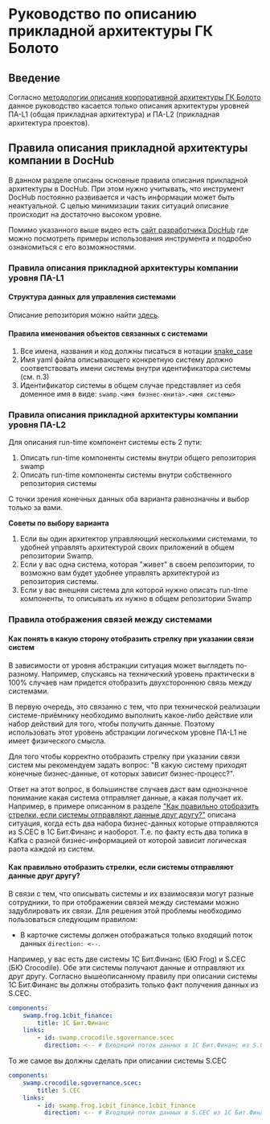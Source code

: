 # Руководство по описанию прикладной архитектуры ГК Болото

## Введение

Согласно [методологии описания корпоративной архитектуры ГК Болото](/docs/arch_introduction) данное руководство касается только описания архитектуры уровней ПА-L1 (общая прикладная архитектура) и ПА-L2 (прикладная архитектура проектов).


## Правила описания прикладной архитектуры компании в DocHub

В данном разделе описаны основные правила описания прикладной архитектуры в DocHub. При этом нужно учитывать, что инструмент DocHub постоянно развивается и часть информации может быть неактуальной. С целью минимизации таких ситуаций описание происходит на достаточно высоком уровне. 


Помимо указанного выше видео есть [сайт разработчика DocHub](https://dochub.info) где можно посмотреть примеры использования инструмента и подробно ознакомиться с его возможностями.

### Правила описания прикладной архитектуры компании уровня ПА-L1

#### Структура данных для управления системами

Описание репозитория можно найти [здесь](/docs/dochub_app_repo_guide).


#### Правила именования объектов связанных с системами

1. Все имена, названия и код должны писаться в нотации [snake_case](https://ru.wikipedia.org/wiki/Snake_case)
2. Имя yaml файла описывающего конкретную систему должно соответствовать имени системы внутри идентификатора системы (см. п.3)
3. Идентификатор системы в общем случае представляет из себя доменное имя в виде:
`swamp.<имя бизнес-юнита>.<имя системы>`



### Правила описания прикладной архитектуры компании уровня ПА-L2

Для описания run-time компонент системы есть 2 пути:
1. Описать run-time компоненты системы внутри общего репозитория swamp
2. Описать run-time компоненты системы внутри собственного репозитория системы

С точки зрения конечных данных оба варианта равнозначны и выбор только за вами.

**Советы по выбору варианта**
1. Если вы один архитектор управляющий несколькими системами, то удобней управлять архитектурой своих приложений в общем репозитории Swamp.
2. Если у вас одна система, которая "живет" в своем репозитории, то возможно вам будет удобнее управлять архитектурой из репозитория системы.
3. Если у вас внешняя система для которой нужно описать run-time компоненты, то описывать их нужно в общем репозитории Swamp


### Правила отображения связей между системами

#### Как понять в какую сторону отобразить стрелку при указании связи систем

В зависимости от уровня абстракции ситуация может выглядеть по-разному. Например, спускаясь на технический уровень практически в 100% случаев нам придется отобразить двухстороннюю связь между системами.

В первую очередь, это связанно с тем, что при технической реализации системе-приёмнику необходимо выполнить какое-либо действие или набор действий для того, чтобы получить данные. Поэтому использовать этот уровень абстракции логическом уровне ПА-L1 не имеет физического смысла.

Для того чтобы корректно отобразить стрелку при указании связи систем мы рекомендуем задать вопрос: "В какую систему приходят конечные бизнес-данные, от которых зависит бизнес-процесс?".

Ответ на этот вопрос, в большинстве случаев даст вам однозначное понимание какая система отправляет данные, а какая получает их. Например, в примере описанном в разделе [&#34;Как правильно отобразить стрелки, если системы отправляют данные друг другу?&#34;](#как-правильно-отобразить-стрелки-если-системы-отправляют-данные-друг-другу) описана ситуация, когда есть два набора бизнес-данных которые отправляются из S.CEC в 1С Бит.Финанс и наоборот. Т.е. по факту есть два топика в Kafka с разной бизнес-информацией от которой зависит логическая раота каждой из систем.

#### Как правильно отобразить стрелки, если системы отправляют данные друг другу?

В связи с тем, что описывать системы и их взаимосвязи могут разные сотрудники, то при отображении связей между системами можно задублировать их связи. Для решения этой проблемы необходимо пользоваться следующим правилом:

- В карточке системы должен отображаться только входящий поток данных `direction: <--`.

Например, у вас есть две системы 1С Бит.Финанс (БЮ Frog) и S.CEC (БЮ Crocodile). Обе эти системы получают данные и отправляют их друг другу.
Согласно вышеописанному правилу при описании системы 1С Бит.Финанс вы должны отобразить только факт получения данных из S.CEC.

```yaml
components:
    swamp.frog.1cbit_finance:
        title: 1С Бит.Финанс
    links:
        - id: swamp.crocodile.sgovernance.scec
          direction: <-- # Входящий поток данных в 1С Бит.Финанс из S.CEC
```

То же самое вы должны сделать при описании системы S.CEC

```yaml
components:
    swamp.crocodile.sgovernance.scec:
        title: S.CEC
    links:
        - id: swamp.frog.1cbit_finance.1cbit_finance
          direction: <-- # Входящий поток данных в S.CEC из 1С Бит.Финанс
```
